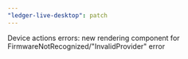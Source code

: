 ```yaml
---
"ledger-live-desktop": patch
---
```


Device actions errors: new rendering component for FirmwareNotRecognized/"InvalidProvider" error
